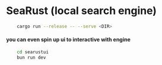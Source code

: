 # SeaRust (local search engine)


```bash
    cargo run --release -- --serve <DIR>
```

#### you can even spin up ui to interactive with engine

```bash
    cd searustui
    bun run dev
```

